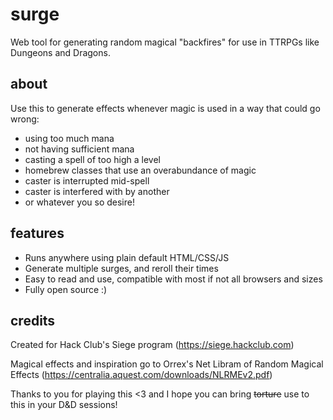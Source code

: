 # surge
Web tool for generating random magical "backfires" for use in TTRPGs like Dungeons and Dragons.

## about
Use this to generate effects whenever magic is used in a way that could go wrong:
- using too much mana
- not having sufficient mana
- casting a spell of too high a level
- homebrew classes that use an overabundance of magic
- caster is interrupted mid-spell
- caster is interfered with by another
- or whatever you so desire!

## features
- Runs anywhere using plain default HTML/CSS/JS
- Generate multiple surges, and reroll their times
- Easy to read and use, compatible with most if not all browsers and sizes
- Fully open source :)

## credits
Created for Hack Club's Siege program (https://siege.hackclub.com)

Magical effects and inspiration go to Orrex's Net Libram of Random Magical Effects (https://centralia.aquest.com/downloads/NLRMEv2.pdf)

Thanks to you for playing this <3 and I hope you can bring ~~torture~~ use to this in your D&D sessions!